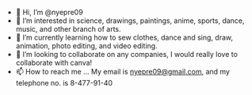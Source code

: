 - 👋 Hi, I’m @nyepre09
- 👀 I’m interested in science, drawings, paintings, anime, sports, dance, music, and other branch of arts.
- 🌱 I’m currently learning how to sew clothes, dance and sing, draw, animation, photo editing, and video editing.
- 💞️ I’m looking to collaborate on any companies, I would really love to collaborate with canva!
- 📫 How to reach me ... My email is nyepre09@gmail.com, and my telephone no. is 8-477-91-40

<!---
nyepre09/nyepre09 is a ✨ special ✨ repository because its `README.md` (this file) appears on your GitHub profile.
You can click the Preview link to take a look at your changes.
--->
